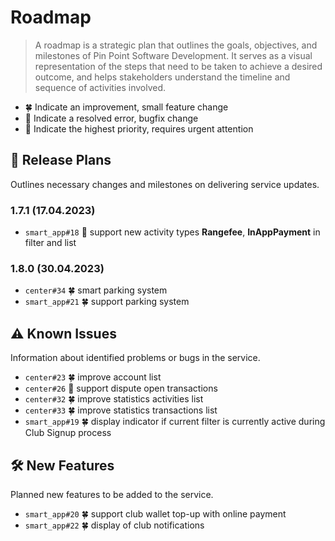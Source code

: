 # Roadmap

> A roadmap is a strategic plan that outlines the goals, objectives, and milestones of Pin Point Software Development. It serves as a visual representation of the steps that need to be taken to achieve a desired outcome, and helps stakeholders understand the timeline and sequence of activities involved.

- 🍀 Indicate an improvement, small feature change
- 🐞 Indicate a resolved error, bugfix change
- 🚨 Indicate the highest priority, requires urgent attention

## 🚧 Release Plans

Outlines necessary changes and milestones on delivering service updates.

### 1.7.1 (17.04.2023)

- `smart_app#18` 🐞 support new activity types **Rangefee**, **InAppPayment** in filter and list

### 1.8.0 (30.04.2023)

- `center#34` 🍀 smart parking system
- `smart_app#21` 🍀 support parking system

## ⚠️ Known Issues

Information about identified problems or bugs in the service.

- `center#23` 🍀 improve account list
- `center#26` 🐞 support dispute open transactions
- `center#32` 🍀 improve statistics activities list
- `center#33` 🍀 improve statistics transactions list
- `smart_app#19` 🍀 display indicator if current filter is currently active during Club Signup process

## 🛠️ New Features

Planned new features to be added to the service.

- `smart_app#20` 🍀 support club wallet top-up with online payment
- `smart_app#22` 🍀 display of club notifications